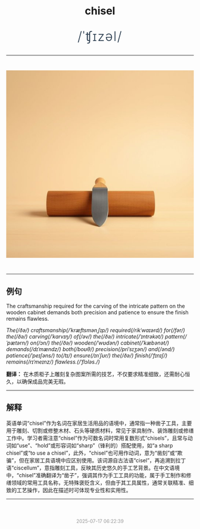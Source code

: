 <div align="center">

# chisel

<div style="margin: 30px 0;">
<h1 style="font-size: 2.5em; font-weight: 300; letter-spacing: 2px; margin: 0; color: #2c3e50;">
/ˈʧɪzəl/
</h1>
</div>

</div>

---

<div align="center" style="margin: 40px 0;">

![chisel](images/chisel.png)

</div>

---

## 例句

The craftsmanship required for the carving of the intricate pattern on the wooden cabinet demands both precision and patience to ensure the finish remains flawless.

*The(/ðə/) craftsmanship(/ˈkræftsmənˌʃɪp/) required(/rikˈwaɪərd/) for(/fər/) the(/ðə/) carving(/ˈkɑrvɪŋ/) of(/əv/) the(/ðə/) intricate(/ˈɪntrəkət/) pattern(/ˈpætərn/) on(/ɔn/) the(/ðə/) wooden(/ˈwʊdən/) cabinet(/ˈkæbənət/) demands(/dɪˈmændz/) both(/boʊθ/) precision(/priˈsɪʒən/) and(/ənd/) patience(/ˈpeɪʃəns/) to(/tɪ/) ensure(/ɪnˈʃʊr/) the(/ðə/) finish(/ˈfɪnɪʃ/) remains(/rɪˈmeɪnz/) flawless.(/ˈflɔləs./)*

**翻译：** 在木质柜子上雕刻复杂图案所需的技艺，不仅要求精准细致，还需耐心恒久，以确保成品完美无瑕。

---

## 解释

英语单词“chisel”作为名词在家居生活用品的语境中，通常指一种凿子工具，主要用于雕刻、切割或修整木材、石头等硬质材料，常见于家具制作、装饰雕刻或修缮工作中。学习者需注意“chisel”作为可数名词时常用复数形式“chisels”，且常与动词如“use”、“hold”或形容词如“sharp”（锋利的）搭配使用，如“a sharp chisel”或“to use a chisel”，此外，“chisel”也可用作动词，意为“凿刻”或“欺骗”，但在家居工具语境中应区别使用。该词源自古法语“cisel”，再追溯到拉丁语“ciscellum”，意指雕刻工具，反映其历史悠久的手工艺背景。在中文语境中，“chisel”准确翻译为“凿子”，强调其作为手工工具的功能，属于手工制作和修缮领域的常用工具名称，无特殊褒贬含义，但由于其工具属性，通常关联精准、细致的工艺操作，因此在描述时可体现专业性和实用性。


---

<div align="center" style="margin-top: 50px;">
<small style="color: #999; font-size: 0.9em;">2025-07-17 06:22:39</small>
</div>
